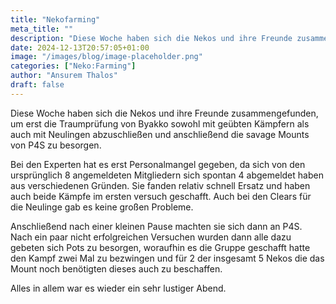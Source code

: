 ```yaml
---
title: "Nekofarming"
meta_title: ""
description: "Diese Woche haben sich die Nekos und ihre Freunde zusammengefunden, um erst die Traumprüfung von Byakko sowohl mit geübten Kämpfern als auch mit Neulingen abzuschließen"
date: 2024-12-13T20:57:05+01:00
image: "/images/blog/image-placeholder.png"
categories: ["Neko:Farming"]
author: "Ansurem Thalos"
draft: false
---
```


Diese Woche haben sich die Nekos und ihre Freunde zusammengefunden, um erst die 
Traumprüfung von Byakko sowohl mit geübten Kämpfern als auch mit Neulingen abzuschließen
und anschließend die savage Mounts von P4S zu besorgen.

Bei den Experten hat es erst Personalmangel gegeben, da sich von den ursprünglich 8 angemeldeten 
Mitgliedern sich spontan 4 abgemeldet haben aus verschiedenen Gründen. Sie fanden relativ schnell
Ersatz und haben auch beide Kämpfe im ersten versuch geschafft. 
Auch bei den Clears für die Neulinge gab es keine großen Probleme.

Anschließend nach einer kleinen Pause machten sie sich dann an P4S. Nach ein paar nicht 
erfolgreichen Versuchen wurden dann alle dazu gebeten sich Pots zu besorgen, woraufhin es die 
Gruppe geschafft hatte den Kampf zwei Mal zu bezwingen und für 2 der insgesamt 5 Nekos die das 
Mount noch benötigten dieses auch zu beschaffen. 

Alles in allem war es wieder ein sehr lustiger Abend.